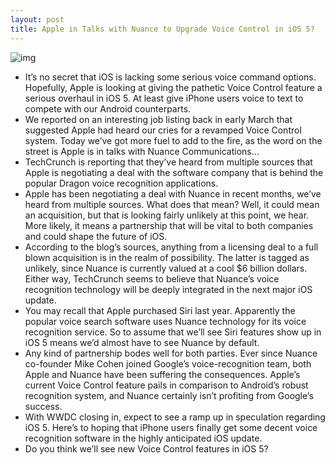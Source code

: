 ```yaml
---
layout: post
title: Apple in Talks with Nuance to Upgrade Voice Control in iOS 5?
---
```

![img](http://media.idownloadblog.com/wp-content/uploads/2011/05/apple-nuance.png)
* It’s no secret that iOS is lacking some serious voice command options. Hopefully, Apple is looking at giving the pathetic Voice Control feature a serious overhaul in iOS 5. At least give iPhone users voice to text to compete with our Android counterparts.
* We reported on an interesting job listing back in early March that suggested Apple had heard our cries for a revamped Voice Control system. Today we’ve got more fuel to add to the fire, as the word on the street is Apple is in talks with Nuance Communications…
* TechCrunch is reporting that they’ve heard from multiple sources that Apple is negotiating a deal with the software company that is behind the popular Dragon voice recognition applications.
* Apple has been negotiating a deal with Nuance in recent months, we’ve heard from multiple sources. What does that mean? Well, it could mean an acquisition, but that is looking fairly unlikely at this point, we hear. More likely, it means a partnership that will be vital to both companies and could shape the future of iOS.
* According to the blog’s sources, anything from a licensing deal to a full blown acquisition is in the realm of possibility. The latter is tagged as unlikely, since Nuance is currently valued at a cool $6 billion dollars. Either way, TechCrunch seems to believe that Nuance’s voice recognition technology will be deeply integrated in the next major iOS update.
* You may recall that Apple purchased Siri last year. Apparently the popular voice search software uses Nuance technology for its voice recognition service. So to assume that we’ll see Siri features show up in iOS 5 means we’d almost have to see Nuance by default.
* Any kind of partnership bodes well for both parties. Ever since Nuance co-founder Mike Cohen joined Google’s voice-recognition team, both Apple and Nuance have been suffering the consequences. Apple’s current Voice Control feature pails in comparison to Android’s robust recognition system, and Nuance certainly isn’t profiting from Google’s success.
* With WWDC closing in, expect to see a ramp up in speculation regarding iOS 5. Here’s to hoping that iPhone users finally get some decent voice recognition software in the highly anticipated iOS update.
* Do you think we’ll see new Voice Control features in iOS 5?


